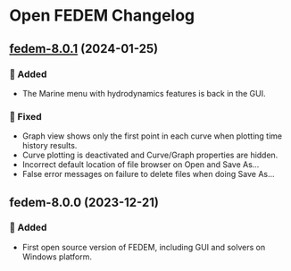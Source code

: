# Open FEDEM Changelog

## [fedem-8.0.1] (2024-01-25)

### :rocket: Added

- The Marine menu with hydrodynamics features is back in the GUI.

### :bug: Fixed

- Graph view shows only the first point in each curve when plotting time history results.
- Curve plotting is deactivated and Curve/Graph properties are hidden.
- Incorrect default location of file browser on Open and Save As...
- False error messages on failure to delete files when doing Save As...

## fedem-8.0.0 (2023-12-21)

### :rocket: Added

- First open source version of FEDEM, including GUI and solvers on Windows platform.

[fedem-8.0.1]: https://github.com/SAP/fedem-gui/compare/fedem-8.0.0...fedem-8.0.1
